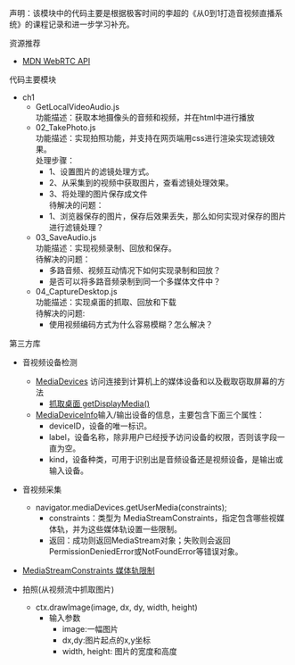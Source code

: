 声明：该模块中的代码主要是根据极客时间的李超的《从0到1打造音视频直播系统》的课程记录和进一步学习补充。<br/>

资源推荐
- [MDN WebRTC API](https://developer.mozilla.org/en-US/docs/Web/API/WebRTC_API)


代码主要模块
- ch1
    - GetLocalVideoAudio.js<br/>
    功能描述：获取本地摄像头的音频和视频，并在html中进行播放
    - 02_TakePhoto.js</br>
    功能描述：实现拍照功能，并支持在网页端用css进行渲染实现滤镜效果。
    <br/>处理步骤：<br/>
        - 1、设置图片的滤镜处理方式。
        - 2、从采集到的视频中获取图片，查看滤镜处理效果。
        - 3、将处理的图片保存成文件
    <br/>待解决的问题：<br/>
        - 1、浏览器保存的图片，保存后效果丢失，那么如何实现对保存的图片进行滤镜处理？
    - 03_SaveAudio.js</br>
    功能描述：实现视频录制、回放和保存。
    <br/>待解决的问题：<br/>
        - 多路音频、视频互动情况下如何实现录制和回放？
        - 是否可以将多路音频录制到同一个多媒体文件中？
    - 04_CaptureDesktop.js<br/>
    功能描述：实现桌面的抓取、回放和下载
    <br/>待解决的问题:<br/>
        - 使用视频编码方式为什么容易模糊？怎么解决？

第三方库
- 音视频设备检测
    - [MediaDevices](https://developer.mozilla.org/en-US/docs/Web/API/MediaDevices) 访问连接到计算机上的媒体设备和以及截取窃取屏幕的方法
        - [抓取桌面 getDisplayMedia()
](https://developer.mozilla.org/en-US/docs/Web/API/MediaDevices/getDisplayMedia)
    - [MediaDeviceInfo](https://developer.mozilla.org/en-US/docs/Web/API/MediaDeviceInfo)输入/输出设备的信息，主要包含下面三个属性：
        - deviceID，设备的唯一标识。
        - label，设备名称，除非用户已经授予访问设备的权限，否则该字段一直为空。
        - kind，设备种类，可用于识别出是音频设备还是视频设备，是输出或输入设备。
        
- 音视频采集
    - navigator.mediaDevices.getUserMedia(constraints);
        - constraints：类型为 MediaStreamConstraints，指定包含哪些视媒体轨，并为这些媒体轨设置一些限制。
        - 返回：成功则返回MediaStream对象；失败则会返回PermissionDeniedError或NotFoundError等错误对象。

- [MediaStreamConstraints 媒体轨限制](https://w3c.github.io/mediacapture-main/getusermedia.html#mediastreamconstraints)
- 拍照(从视频流中抓取图片)
    - ctx.drawImage(image, dx, dy, width, height)
        - 输入参数
            - image:一幅图片
            - dx,dy:图片起点的x,y坐标
            - width, height: 图片的宽度和高度
   